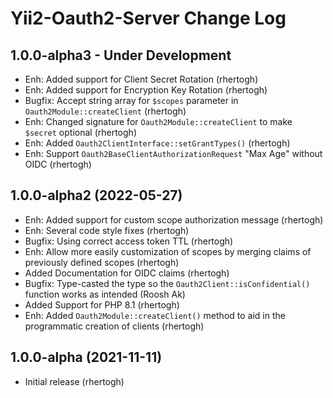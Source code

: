 Yii2-Oauth2-Server Change Log
=============================

1.0.0-alpha3 - Under Development
--------------------------------

- Enh: Added support for Client Secret Rotation (rhertogh)
- Enh: Added support for Encryption Key Rotation (rhertogh)
- Bugfix: Accept string array for `$scopes` parameter in `Oauth2Module::createClient` (rhertogh)
- Enh: Changed signature for `Oauth2Module::createClient` to make `$secret` optional (rhertogh)
- Enh: Added `Oauth2ClientInterface::setGrantTypes()` (rhertogh)
- Enh: Support `Oauth2BaseClientAuthorizationRequest` "Max Age" without OIDC (rhertogh)


1.0.0-alpha2 (2022-05-27)
-------------------------

- Enh: Added support for custom scope authorization message (rhertogh)
- Enh: Several code style fixes (rhertogh)
- Bugfix: Using correct access token TTL (rhertogh)
- Enh: Allow more easily customization of scopes by merging claims of previously defined scopes (rhertogh)
- Added Documentation for OIDC claims (rhertogh)
- Bugfix: Type-casted the type so the `Oauth2Client::isConfidential()` function works as intended (Roosh Ak)
- Added Support for PHP 8.1 (rhertogh)
- Enh: Added `Oauth2Module::createClient()` method to aid in the programmatic creation of clients (rhertogh)


1.0.0-alpha (2021-11-11)
------------------------

- Initial release (rhertogh)
